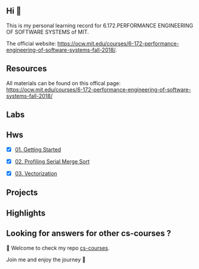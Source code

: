 ## Hi 👋

This is my personal learning record for 6.172.PERFORMANCE ENGINEERING OF SOFTWARE SYSTEMS of MIT. 




The official website: <https://ocw.mit.edu/courses/6-172-performance-engineering-of-software-systems-fall-2018/>.

## Resources
All materials can be found on this offical page: <https://ocw.mit.edu/courses/6-172-performance-engineering-of-software-systems-fall-2018/>

## Labs


## Hws

- [x] [01. Getting Started](./Hws/Hw01)
- [x] [02. Profiling Serial Merge Sort](./Hws/Hw02)
- [x] [03. Vectorization](./Hws/Hw03)


## Projects

## Highlights


## Looking for answers for other cs-courses ?

:hugs: Welcome to check my repo [cs-courses](https://github.com/MartinLwx/cs-courses). 



Join me and enjoy the journey :rocket:

